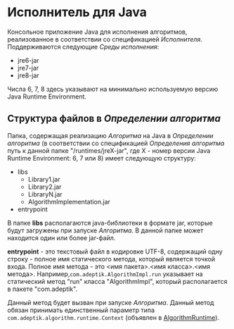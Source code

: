 # Исполнитель для Java

Консольное приложение Java для исполнения алгоритмов, реализованное в соответствии со спецификацией *Исполнителя*.
Поддерживаются следующие *Среды исполнения*:

  * jre6-jar
  * jre7-jar
  * jre8-jar

Числа 6, 7, 8 здесь указывают на минимально используемую версию Java Runtime Environment.
  
## Структура файлов в *Определении алгоритма*

Папка, содержащая реализацию *Алгоритма* на Java в *Определении алгоритма* (в соответствии со спецификацией *Определения алгоритма* путь к данной папке "/runtimes/jreX-jar", где X - номер версии Java Runtime Environment: 6, 7 или 8) имеет следующую структуру:

  * libs
    * Library1.jar
    * Library2.jar
    * LibraryN.jar
    * AlgorithmImplementation.jar
  * entrypoint
  
В папке **libs** располагаются java-библиотеки в формате jar, которые будут загружены при запуске *Алгоритма*. В данной папке может находится один или более jar-файл.
  
**entrypoint** - это текстовый файл в кодировке UTF-8, содержащий одну строку - полное имя статического метода, который является точкой входа.
Полное имя метода - это <имя пакета>.<имя класса>.<имя метода>. Например,`com.adeptik.AlgorithmImpl.run` указывает на статический метод "run" класса "AlgorithmImpl", который располагается в пакете "com.adeptik". 

Данный метод будет вызван при запуске *Алгоритма*.
Данный метод обязан принимать единственный параметр типа `com.adeptik.algorithm.runtime.Context` (объявлен в [AlgorithmRuntime](../AlgorithmRuntime/README.md)). 